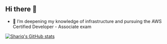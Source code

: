 ## Hi there 👋
- 🔭 I’m deepening my knowledge of infrastructure and pursuing the AWS Certified Developer - Associate exam

[![Shariq's GitHub stats](https://github-readme-stats-snaiyerlearns-projects.vercel.app/api?username=shariqnaiyer)](https://github.com/shariqnaiyer)

<!--
**snaiyer-learn/snaiyer-learn** is a ✨ _special_ ✨ repository because its `README.md` (this file) appears on your GitHub profile.

Here are some ideas to get you started:

- 🔭 I’m currently working on ...
- 🌱 I’m currently learning Rust
- 👯 I’m looking to collaborate on ...
- 🤔 I’m looking for help with ...
- 💬 Ask me about ...
- 📫 How to reach me: ...
- 😄 Pronouns: ...
- ⚡ Fun fact: ...
-->
